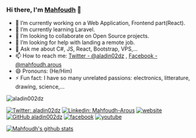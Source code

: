 ### Hi there, I'm [Mahfoudh](https://aladinstudio.com/) 👋

- 🔭 I’m currently working on a Web Application, Frontend part(React). 
- 🌱 I’m currently learning Laravel.
- 👯 I’m looking to collaborate on Open Source projects.
- 🤔 I’m looking for help with landing a remote job.
- 💬 Ask me about C#, JS, React, Bootstrap, VPS,...
- 📫 How to reach me: [Twitter - @aladin02dz](https://twitter.com/aladin02dz) , [Facebook - @mahfoudh.arous](https://web.facebook.com/mahfoudh.arous/) 
- 😄 Pronouns: (He/Him)
- ⚡ Fun fact: I have so many unrelated passions: electronics, litterature, drawing, science,...
 <img src="https://komarev.com/ghpvc/?username=aladin002dz&label=Views&color=blue&style=plastic" alt="aladin002dz" />  
   
[![Twitter: aladin02dz](https://img.shields.io/twitter/follow/aladin02dz?style=social)](https://twitter.com/aladin02dz)
[![Linkedin: Mahfoudh-Arous](https://img.shields.io/badge/-MahfoudhArous-blue?style=flat-square&logo=Linkedin&logoColor=white&link=https://www.linkedin.com/in/mahfoudh-arous/)](https://www.linkedin.com/in/mahfoudh-arous/)
[![website](https://img.shields.io/badge/website-aladinstudio-2648ff?style=flat-square&logo=google-chrome&color=informational)](https://aladinstudio.com/)
[![GitHub aladin002dz](https://img.shields.io/github/followers/aladin002dz?label=follow&style=social)](https://github.com/aladin002dz)
[![facebook](https://img.shields.io/badge/-MahfoudhArous-0084FF?style=flat-square&logo=facebook&logoColor=white)](https://facebook.com/mahfoudh.arous/)
[![youtube](https://img.shields.io/badge/-subscribe-ff0000?style=flat-square&logo=youtube&logoColor=white)](https://www.youtube.com/channel/UCs03m_fP9-ijDyHmj15m-Jw?view_as=subscriber)


<a href="https://github.com/iampawan">
 <img align="center" src="https://github-readme-stats.vercel.app/api?username=aladin002dz&show_icons=true&theme=light&line_height=27" alt="Mahfoudh's github stats"/>
</a>
